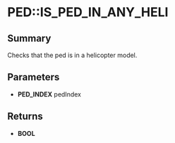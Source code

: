 # PED::IS_PED_IN_ANY_HELI

## Summary
Checks that the ped is in a helicopter model.

## Parameters
* **PED_INDEX** pedIndex

## Returns
* **BOOL**